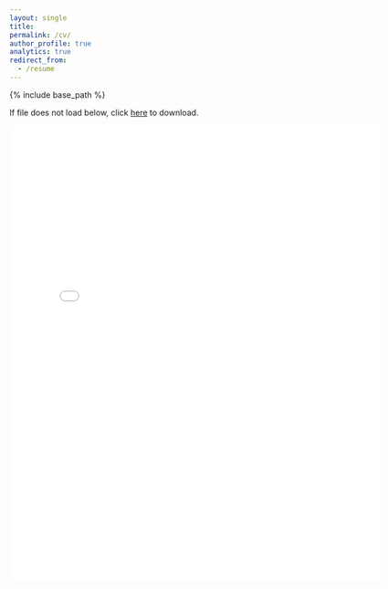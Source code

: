 ```yaml
---
layout: single
title:
permalink: /cv/
author_profile: true
analytics: true
redirect_from:
  - /resume
---
```


{% include base_path %}

If file does not load below, click [here](https://yashchitalia.github.io/files/Yash_Resume_Faculty_11092023.pdf) to download.

<embed src="{{ site.baseurl }}/files/Yash_Resume_Faculty_11092023.pdf" width="650" height="800" type='application/pdf'>